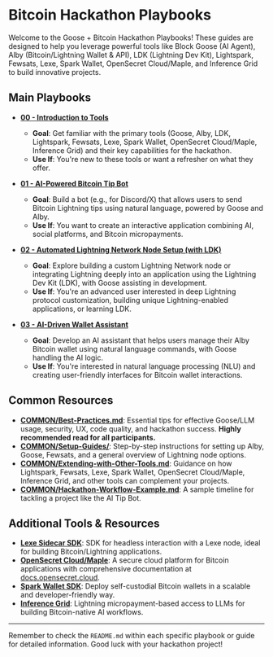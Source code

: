 # Bitcoin Hackathon Playbooks

Welcome to the Goose + Bitcoin Hackathon Playbooks! These guides are designed to help you leverage powerful tools like Block Goose (AI Agent), Alby (Bitcoin/Lightning Wallet & API), LDK (Lightning Dev Kit), Lightspark, Fewsats, Lexe, Spark Wallet, OpenSecret Cloud/Maple, and Inference Grid to build innovative projects.

## Main Playbooks

*   **[00 - Introduction to Tools](./00-Introduction-to-Tools/README.md)**
    *   **Goal**: Get familiar with the primary tools (Goose, Alby, LDK, Lightspark, Fewsats, Lexe, Spark Wallet, OpenSecret Cloud/Maple, Inference Grid) and their key capabilities for the hackathon.
    *   **Use If**: You're new to these tools or want a refresher on what they offer.

*   **[01 - AI-Powered Bitcoin Tip Bot](./01-AI-Powered-Bitcoin-Tip-Bot/README.md)**
    *   **Goal**: Build a bot (e.g., for Discord/X) that allows users to send Bitcoin Lightning tips using natural language, powered by Goose and Alby.
    *   **Use If**: You want to create an interactive application combining AI, social platforms, and Bitcoin micropayments.

*   **[02 - Automated Lightning Network Node Setup (with LDK)](./02-Automated-Lightning-Node-Setup/README.md)**
    *   **Goal**: Explore building a custom Lightning Network node or integrating Lightning deeply into an application using the Lightning Dev Kit (LDK), with Goose assisting in development.
    *   **Use If**: You're an advanced user interested in deep Lightning protocol customization, building unique Lightning-enabled applications, or learning LDK.

*   **[03 - AI-Driven Wallet Assistant](./03-AI-Driven-Wallet-Assistant/README.md)**
    *   **Goal**: Develop an AI assistant that helps users manage their Alby Bitcoin wallet using natural language commands, with Goose handling the AI logic.
    *   **Use If**: You're interested in natural language processing (NLU) and creating user-friendly interfaces for Bitcoin wallet interactions.

## Common Resources

*   **[COMMON/Best-Practices.md](./COMMON/Best-Practices.md)**: Essential tips for effective Goose/LLM usage, security, UX, code quality, and hackathon success. **Highly recommended read for all participants.**
*   **[COMMON/Setup-Guides/](./COMMON/Setup-Guides/)**: Step-by-step instructions for setting up Alby, Goose, Fewsats, and a general overview of Lightning node options.
*   **[COMMON/Extending-with-Other-Tools.md](./COMMON/Extending-with-Other-Tools.md)**: Guidance on how Lightspark, Fewsats, Lexe, Spark Wallet, OpenSecret Cloud/Maple, Inference Grid, and other tools can complement your projects.
*   **[COMMON/Hackathon-Workflow-Example.md](./COMMON/Hackathon-Workflow-Example.md)**: A sample timeline for tackling a project like the AI Tip Bot.

## Additional Tools & Resources

*   **[Lexe Sidecar SDK](https://github.com/lexe-app/lexe-sidecar-sdk)**: SDK for headless interaction with a Lexe node, ideal for building Bitcoin/Lightning applications.
*   **[OpenSecret Cloud/Maple](https://github.com/OpenSecretCloud/Maple)**: A secure cloud platform for Bitcoin applications with comprehensive documentation at [docs.opensecret.cloud](https://docs.opensecret.cloud/).
*   **[Spark Wallet SDK](https://docs.spark.money/wallet/introduction)**: Deploy self-custodial Bitcoin wallets in a scalable and developer-friendly way.
*   **[Inference Grid](https://www.inferencegrid.ai/)**: Lightning micropayment-based access to LLMs for building Bitcoin-native AI workflows.

---

Remember to check the `README.md` within each specific playbook or guide for detailed information. Good luck with your hackathon project!